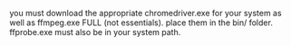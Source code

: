 you must download the appropriate chromedriver.exe for your system as well as ffmpeg.exe FULL (not essentials). place them in the bin/ folder. ffprobe.exe must also be in your system path.